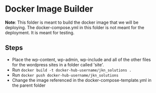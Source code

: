 # Docker Image Builder
**Note**: This folder is meant to build the docker image that we will be deploying. The docker-compose.yml in this folder is not meant for the deployment. It is meant for testing.

## Steps
- Place the wp-content, wp-admin, wp-include and all of the other files for the wordpress sites in a folder called 'site'.
- Run `docker build -t docker-hub-username/jkn_solutions .`
- Run `docker push docker-hub-username/jkn_solutions`
- Change the image referenced in the docker-compose-template.yml in the parent folder
